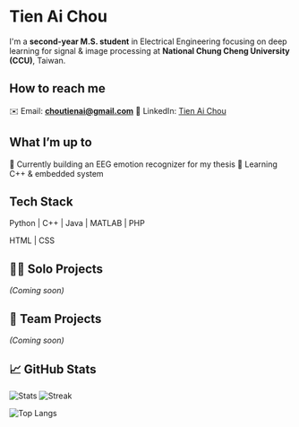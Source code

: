 # Tien Ai Chou

I'm a **second-year M.S. student** in Electrical Engineering focusing on deep learning for signal & image processing at **National Chung Cheng University (CCU)**, Taiwan.

## How to reach me
✉️ Email: **choutienai@gmail.com**
👔 LinkedIn: [Tien Ai Chou](https://www.linkedin.com/in/tien-ai-chou-25b192312/)

## What I’m up to
🔭 Currently building an EEG emotion recognizer for my thesis
🌱 Learning C++ & embedded system

## Tech Stack
Python | C++ | Java | MATLAB | PHP

HTML | CSS

## 🧑‍💻 Solo Projects
*(Coming soon)*

## 🤝 Team Projects
*(Coming soon)*

## 📈 GitHub Stats

<!-- 總體貢獻統計/連續貢獻 -->
![Stats](https://github-readme-stats.vercel.app/api?username=chouai925&show_icons=true&cache_seconds=86400)
![Streak](https://streak-stats.demolab.com?user=chouai925)

<!-- 語言比例 -->
![Top Langs](https://github-readme-stats.vercel.app/api/top-langs/?username=chouai925&layout=compact&hide=Jupyter%20Notebook)


<!--
**chouai925/chouai925** is a ✨ _special_ ✨ repository because its `README.md` (this file) appears on your GitHub profile.

Here are some ideas to get you started:

- 🔭 I’m currently working on ...
- 🌱 I’m currently learning ...
- 👯 I’m looking to collaborate on ...
- 🤔 I’m looking for help with ...
- 💬 Ask me about ...
- 📫 How to reach me: ...
- 😄 Pronouns: ...
- ⚡ Fun fact: ...
-->
